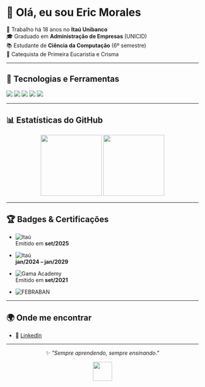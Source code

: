 # 👋 Olá, eu sou Eric Morales  

💼 Trabalho há 18 anos no **Itaú Unibanco**  
🎓 Graduado em **Administração de Empresas** (UNICID)  
📚 Estudante de **Ciência da Computação** (6º semestre)  
🙏 Catequista de Primeira Eucaristia e Crisma  

---

## 🚀 Tecnologias e Ferramentas  
<div>
  <img src="https://img.shields.io/badge/Java-ED8B00?style=for-the-badge&logo=openjdk&logoColor=white"/>
  <img src="https://img.shields.io/badge/Python-3776AB?style=for-the-badge&logo=python&logoColor=white"/>
  <img src="https://img.shields.io/badge/SQL-025E8C?style=for-the-badge&logo=database&logoColor=white"/>
  <img src="https://img.shields.io/badge/Git-F05032?style=for-the-badge&logo=git&logoColor=white"/>
  <img src="https://img.shields.io/badge/GitHub-181717?style=for-the-badge&logo=github&logoColor=white"/>
</div>

---

## 📊 Estatísticas do GitHub  
<div align="center">
  <img src="https://github-readme-stats.vercel.app/api?username=epmorales&show_icons=true&theme=tokyonight" height="160"/>
  <img src="https://github-readme-stats.vercel.app/api/top-langs/?username=epmorales&layout=compact&theme=tokyonight" height="160"/>
</div>

---

## 🏆 Badges & Certificações  

- ![Itaú](https://img.shields.io/badge/M365%20Copilot-Itaú%20Unibanco-orange?style=for-the-badge&logo=microsoft)  
  Emitido em **set/2025**

- ![Itaú](https://img.shields.io/badge/Change%20Management%20Trained-Itaú%20Unibanco-orange?style=for-the-badge&logo=gitbook)  
  **jan/2024 – jan/2029**

- ![Gama Academy](https://img.shields.io/badge/Programa%20Itaú%20Tech-Front%20End-brightgreen?style=for-the-badge&logo=javascript)  
  Emitido em **set/2021**

- ![FEBRABAN](https://img.shields.io/badge/Certificado%20de%20Ouvidoria-FEBRABAN-blue?style=for-the-badge&logo=bookstack)  


---

## 🌍 Onde me encontrar  
- 💼 [LinkedIn](https://www.linkedin.com/in/eric-morales-pcd-27939a221/)  

---

<div align="center">
  
✨ *"Sempre aprendendo, sempre ensinando."*  

<img src="https://media.giphy.com/media/hvRJCLFzcasrR4ia7z/giphy.gif" width="50"/>
</div>
